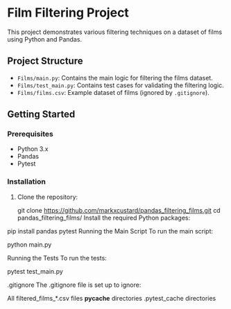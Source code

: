 # Film Filtering Project

This project demonstrates various filtering techniques on a dataset of films using Python and Pandas.

## Project Structure

- `Films/main.py`: Contains the main logic for filtering the films dataset.
- `Films/test_main.py`: Contains test cases for validating the filtering logic.
- `Films/films.csv`: Example dataset of films (ignored by `.gitignore`).

## Getting Started

### Prerequisites

- Python 3.x
- Pandas
- Pytest

### Installation

1. Clone the repository:
  
   git clone https://github.com/markxcustard/pandas_filtering_films.git
   cd pandas_filtering_films/
Install the required Python packages:

pip install pandas pytest
Running the Main Script
To run the main script:


python main.py

Running the Tests
To run the tests:


pytest test_main.py

.gitignore
The .gitignore file is set up to ignore:

All filtered_films_*.csv files
__pycache__ directories
.pytest_cache directories
